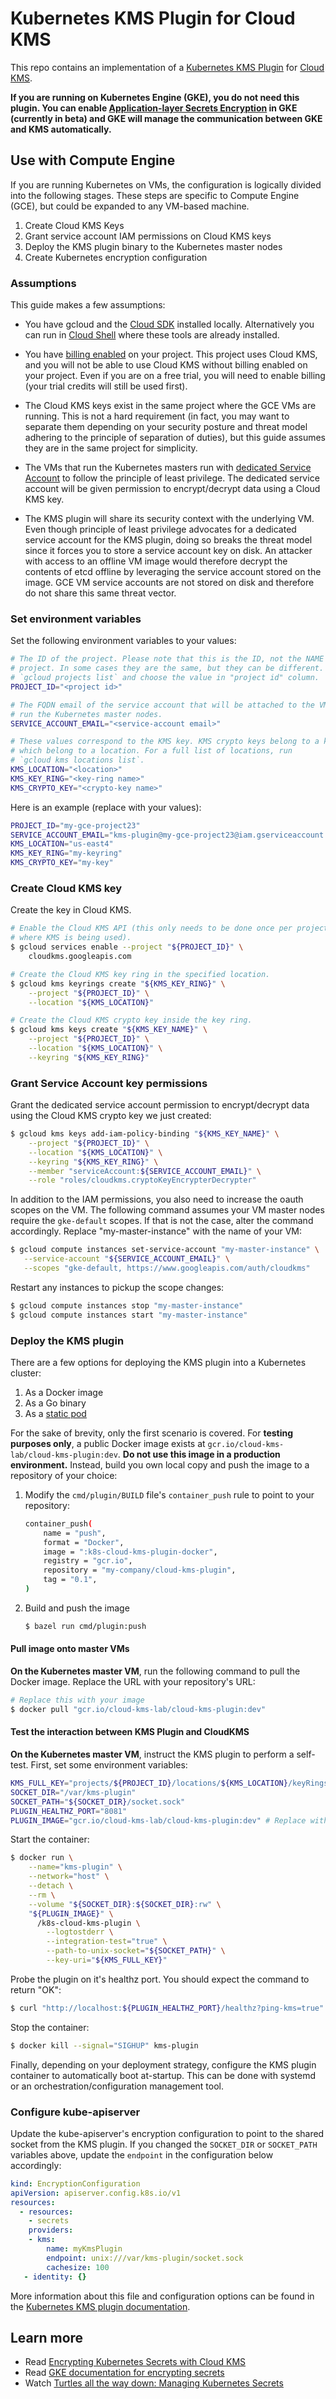 # Kubernetes KMS Plugin for Cloud KMS

This repo contains an implementation of a [Kubernetes KMS Plugin][k8s-kms-plugin] for [Cloud KMS][gcp-kms].

**If you are running on Kubernetes Engine (GKE), you do not need this plugin. You can enable [Application-layer Secrets Encryption][gke-secrets-docs] in GKE (currently in beta) and GKE will manage the communication between GKE and KMS automatically.**


## Use with Compute Engine

If you are running Kubernetes on VMs, the configuration is logically divided into the following stages. These steps are specific to Compute Engine (GCE), but could be expanded to any VM-based machine.

1. Create Cloud KMS Keys
1. Grant service account IAM permissions on Cloud KMS keys
1. Deploy the KMS plugin binary to the Kubernetes master nodes
1. Create Kubernetes encryption configuration

### Assumptions

This guide makes a few assumptions:

* You have gcloud and the [Cloud SDK][cloud-sdk] installed locally. Alternatively you can run in [Cloud Shell][cloud-shell] where these tools are already installed.

* You have [billing enabled][gcp-billing] on your project. This project uses Cloud KMS, and you will not be able to use Cloud KMS without billing enabled on your project. Even if you are on a free trial, you will need to enable billing (your trial credits will still be used first).

* The Cloud KMS keys exist in the same project where the GCE VMs are running. This is not a hard requirement (in fact, you may want to separate them depending on your security posture and threat model adhering to the principle of separation of duties), but this guide assumes they are in the same project for simplicity.

* The VMs that run the Kubernetes masters run with [dedicated Service Account][dedicated-sa] to follow the principle of least privilege. The dedicated service account will be given permission to encrypt/decrypt data using a Cloud KMS key.

* The KMS plugin will share its security context with the underlying VM. Even though principle of least privilege advocates for a dedicated service account for the KMS plugin, doing so breaks the threat model since it forces you to store a service account key on disk. An attacker with access to an offline VM image would therefore decrypt the contents of etcd offline by leveraging the service account stored on the image. GCE VM service accounts are not stored on disk and therefore do not share this same threat vector.

### Set environment variables

Set the following environment variables to your values:

```sh
# The ID of the project. Please note that this is the ID, not the NAME of the
# project. In some cases they are the same, but they can be different. Run
# `gcloud projects list` and choose the value in "project id" column.
PROJECT_ID="<project id>"

# The FQDN email of the service account that will be attached to the VMs which
# run the Kubernetes master nodes.
SERVICE_ACCOUNT_EMAIL="<service-account email>"

# These values correspond to the KMS key. KMS crypto keys belong to a key ring
# which belong to a location. For a full list of locations, run
# `gcloud kms locations list`.
KMS_LOCATION="<location>"
KMS_KEY_RING="<key-ring name>"
KMS_CRYPTO_KEY="<crypto-key name>"
```

Here is an example (replace with your values):

```sh
PROJECT_ID="my-gce-project23"
SERVICE_ACCOUNT_EMAIL="kms-plugin@my-gce-project23@iam.gserviceaccount.com"
KMS_LOCATION="us-east4"
KMS_KEY_RING="my-keyring"
KMS_CRYPTO_KEY="my-key"
```

### Create Cloud KMS key

Create the key in Cloud KMS.

```sh
# Enable the Cloud KMS API (this only needs to be done once per project
# where KMS is being used).
$ gcloud services enable --project "${PROJECT_ID}" \
    cloudkms.googleapis.com

# Create the Cloud KMS key ring in the specified location.
$ gcloud kms keyrings create "${KMS_KEY_RING}" \
    --project "${PROJECT_ID}" \
    --location "${KMS_LOCATION}"

# Create the Cloud KMS crypto key inside the key ring.
$ gcloud kms keys create "${KMS_KEY_NAME}" \
    --project "${PROJECT_ID}" \
    --location "${KMS_LOCATION}" \
    --keyring "${KMS_KEY_RING}"
```

### Grant Service Account key permissions

Grant the dedicated service account permission to encrypt/decrypt data using the Cloud KMS crypto key we just created:

```sh
$ gcloud kms keys add-iam-policy-binding "${KMS_KEY_NAME}" \
    --project "${PROJECT_ID}" \
    --location "${KMS_LOCATION}" \
    --keyring "${KMS_KEY_RING}" \
    --member "serviceAccount:${SERVICE_ACCOUNT_EMAIL}" \
    --role "roles/cloudkms.cryptoKeyEncrypterDecrypter"
```

In addition to the IAM permissions, you also need to increase the oauth scopes on the VM. The following command assumes your VM master nodes require the `gke-default` scopes. If that is not the case, alter the command accordingly. Replace "my-master-instance" with the name of your VM:

```sh
$ gcloud compute instances set-service-account "my-master-instance" \
   --service-account "${SERVICE_ACCOUNT_EMAIL}" \
   --scopes "gke-default, https://www.googleapis.com/auth/cloudkms"
```

Restart any instances to pickup the scope changes:

```sh
$ gcloud compute instances stop "my-master-instance"
$ gcloud compute instances start "my-master-instance"
```


### Deploy the KMS plugin

There are a few options for deploying the KMS plugin into a Kubernetes cluster:

1. As a Docker image
1. As a Go binary
1. As a [static pod][k8s-static-pod]

For the sake of brevity, only the first scenario is covered. For **testing purposes only**, a public Docker image exists at `gcr.io/cloud-kms-lab/cloud-kms-plugin:dev`. **Do not use this image in a production environment.** Instead, build you own local copy and push the image to a repository of your choice:

1. Modify the `cmd/plugin/BUILD` file's `container_push` rule to point to your repository:

    ```sh
    container_push(
        name = "push",
        format = "Docker",
        image = ":k8s-cloud-kms-plugin-docker",
        registry = "gcr.io",
        repository = "my-company/cloud-kms-plugin",
        tag = "0.1",
    )
    ```

1. Build and push the image

    ```sh
    $ bazel run cmd/plugin:push
    ```

#### Pull image onto master VMs

**On the Kubernetes master VM**, run the following command to pull the Docker image. Replace the URL with your repository's URL:

```sh
# Replace this with your image
$ docker pull "gcr.io/cloud-kms-lab/cloud-kms-plugin:dev"
```

#### Test the interaction between KMS Plugin and CloudKMS

**On the Kubernetes master VM**, instruct the KMS plugin to perform a self-test. First, set some environment variables:

```sh
KMS_FULL_KEY="projects/${PROJECT_ID}/locations/${KMS_LOCATION}/keyRings/${KMS_KEY_RING}/cryptoKeys/${KMS_CRYPTO_KEY}"
SOCKET_DIR="/var/kms-plugin"
SOCKET_PATH="${SOCKET_DIR}/socket.sock"
PLUGIN_HEALTHZ_PORT="8081"
PLUGIN_IMAGE="gcr.io/cloud-kms-lab/cloud-kms-plugin:dev" # Replace with your value
```

Start the container:

```sh
$ docker run \
    --name="kms-plugin" \
    --network="host" \
    --detach \
    --rm \
    --volume "${SOCKET_DIR}:${SOCKET_DIR}:rw" \
    "${PLUGIN_IMAGE}" \
      /k8s-cloud-kms-plugin \
        --logtostderr \
        --integration-test="true" \
        --path-to-unix-socket="${SOCKET_PATH}" \
        --key-uri="${KMS_FULL_KEY}"
```

Probe the plugin on it's healthz port. You should expect the command to return "OK":

```sh
$ curl "http://localhost:${PLUGIN_HEALTHZ_PORT}/healthz?ping-kms=true"
```

Stop the container:

```sh
$ docker kill --signal="SIGHUP" kms-plugin
```

Finally, depending on your deployment strategy, configure the KMS plugin container to automatically boot at-startup. This can be done with systemd or an orchestration/configuration management tool.


### Configure kube-apiserver

Update the kube-apiserver's encryption configuration to point to the shared socket from the KMS plugin. If you changed the `SOCKET_DIR` or `SOCKET_PATH` variables above, update the `endpoint` in the configuration below accordingly:

```yaml
kind: EncryptionConfiguration
apiVersion: apiserver.config.k8s.io/v1
resources:
  - resources:
    - secrets
    providers:
    - kms:
        name: myKmsPlugin
        endpoint: unix:///var/kms-plugin/socket.sock
        cachesize: 100
   - identity: {}
```

More information about this file and configuration options can be found in the [Kubernetes KMS plugin documentation][k8s-kms-plugin].


## Learn more

* Read [Encrypting Kubernetes Secrets with Cloud KMS][blog-container-security]
* Read [GKE documentation for encrypting secrets][gke-secrets-docs]
* Watch [Turtles all the way down: Managing Kubernetes Secrets][video-turtles]



[gcp-kms]: https://cloud.google.com/kms
[k8s-kms-plugin]: https://kubernetes.io/docs/tasks/administer-cluster/kms-provider/
[blog-container-security]: https://cloud.google.com/blog/products/containers-kubernetes/exploring-container-security-encrypting-kubernetes-secrets-with-cloud-kms
[gke-secrets-docs]: https://cloud.google.com/kubernetes-engine/docs/how-to/encrypting-secrets
[video-turtles]: https://www.youtube.com/watch?v=rLHJZE2XKl8
[cloud-sdk]: https://cloud.google.com/sdk
[cloud-shell]: https://cloud.google.com/shell
[gcp-billing]: https://cloud.google.com/billing/docs/how-to/modify-project#enable_billing_for_a_new_project
[k8s-static-pod]: https://kubernetes.io/docs/tasks/administer-cluster/static-pod/
[dedicated-sa]: https://cloud.google.com/compute/docs/access/create-enable-service-accounts-for-instances
